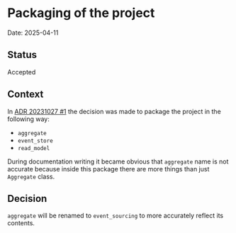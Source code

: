 # Packaging of the project

Date: 2025-04-11

## Status

Accepted

## Context

In [ADR 20231027 #1](20231027_1-packaging-of-the-project.md) the decision was made to package the project in the following way:

- `aggregate`
- `event_store`
- `read_model`
 
During documentation writing it became obvious that `aggregate` name is not accurate because inside this package there are more things than just `Aggregate` class.

## Decision

`aggregate` will be renamed to `event_sourcing` to more accurately reflect its contents.
